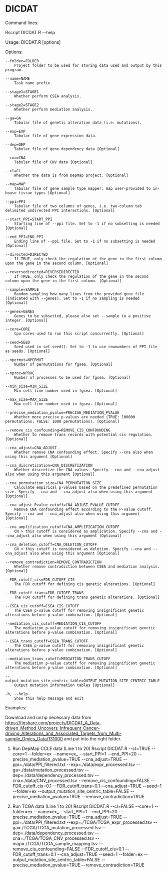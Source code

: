 # DICDAT

Command lines:

Rscript DICDAT.R --help

Usage: DICDAT.R [options]


Options:
	
	--folder=FOLDER
		Project folder to be used for storing data used and output by this program.

	--name=NAME
		Task name prefix.

	--stage1=STAGE1
		Whether perform CSEA analysis.

	--stage2=STAGE2
		Whether perform mediation analysis.

	--ga=GA
		Tabular file of genetic alteration data (i.e. mutations).

	--exp=EXP
		Tabular file of gene expression data.

	--dep=DEP
		Tabular file of gene dependency data [Optional]

	--cna=CNA
		Tabular file of CNV data [Optional]

	--cl=CL
		Whether the data is from DepMap project. [Optional]

	--map=MAP
		Tabular file of gene sample type mapper: map user-provided to in-house tissue types [Optional]

	--ppi=PPI
		Tabular file of two columns of genes, i.e. two-column tab delimited undirected PPI interactions. [Optional]

	--start_PPI=START_PPI
		Starting line of --ppi file. Set to -1 if no subsetting is needed [Optional]

	--end_PPI=END_PPI
		Ending line of --ppi file. Set to -1 if no subsetting is needed [Optional]

	--directed=DIRECTED
		If TRUE, only check the regulation of the gene in the first column upon the gene in the second column. [Optional]

	--reversedirected=REVERSEDIRECTED
		If TRUE, only check the regulation of the gene in the second column upon the gene in the first column. [Optional]

	--sample=SAMPLE
		Random sampling how many lines from the provided gene file (indicated with --genes). Set to -1 if no sampling is needed [Optional]

	--genes=GENES
		Genes to be subsetted, please also set --sample to a positive integer. [Optional]

	--core=CORE
		Cpu cores used to run this script concurrently. [Optional]

	--seed=SEED
		Seed used in set.seed(). Set to -1 to use rownumbers of PPI file as seeds. [Optional]

	--npermut=NPERMUT
		Number of permutations for fgsea. [Optional]

	--nproc=NPROC
		Number of processes to be used for fgsea. [Optional]

	--min_size=MIN_SIZE
		Min cell line number used in fgsea. [Optional]

	--max_size=MAX_SIZE
		Max cell line number used in fgsea. [Optional]

	--precise_mediation_pvalue=PRECISE_MEDIATION_PVALUE
		Whether more precise p-values are needed (TRUE: 100000 permutations; FALSE: 1000 permutations). [Optional]

	--remove_cis_confounding=REMOVE_CIS_CONFOUNDING
		Whether to remove trans records with potential cis regulation. [Optional]

	--cna_adjust=CNA_ADJUST
		Whether remove CNA confounding effect. Specify --cna also when using this argument [Optional]

	--cna_discretization=CNA_DISCRETIZATION
		Whether discretize the CNA values. Specify --cna and --cna_adjust also when using this argument [Optional]

	--cna_permutation_size=CNA_PERMUTATION_SIZE
		Calculate empirical p-values based on the predefined permutation size. Specify --cna and --cna_adjust also when using this argument [Optional]

	--cna_adjust_Pvalue_cutoff=CNA_ADJUST_PVALUE_CUTOFF
		Remove CNA confounding effect according to the P-value cutoff. Specify --cna and --cna_adjust also when using this argument [Optional]

	--cna_amplification_cutoff=CNA_AMPLIFICATION_CUTOFF
		CN > this cutoff is considered as amplication. Specify --cna and --cna_adjust also when using this argument [Optional]

	--cna_deletion_cutoff=CNA_DELETION_CUTOFF
		CN < this cutoff is considered as deletion. Specify --cna and --cna_adjust also when using this argument [Optional]

	--remove_contradiction=REMOVE_CONTRADICTION
		Whether remove contradiction between CSEA and mediation analysis. [Optional]

	--FDR_cutoff_cis=FDR_CUTOFF_CIS
		The FDR cutoff for defining cis genetic alterations. [Optional]

	--FDR_cutoff_trans=FDR_CUTOFF_TRANS
		The FDR cutoff for defining trans genetic alterations. [Optional]

	--CSEA_cis_cutoff=CSEA_CIS_CUTOFF
		The CSEA p-value cutoff for removing insignificant genetic alterations before p-value combination. [Optional]

	--mediation_cis_cutoff=MEDIATION_CIS_CUTOFF
		The mediation p-value cutoff for removing insignificant genetic alterations before p-value combination. [Optional]

	--CSEA_trans_cutoff=CSEA_TRANS_CUTOFF
		The CSEA p-value cutoff for removing insignificant genetic alterations before p-value combination. [Optional]

	--mediation_trans_cutoff=MEDIATION_TRANS_CUTOFF
		The mediation p-value cutoff for removing insignificant genetic alterations before p-value combination. [Optional]

	--output_mutation_site_centric_table=OUTPUT_MUTATION_SITE_CENTRIC_TABLE
		Output mutation information tables [Optional]

	-h, --help
		Show this help message and exit

Examples:

Download and unzip necessary data from https://figshare.com/projects/DICDAT_A_Data-driven_Method_Uncovers_Infrequent_Cancer-driving_Alterations_and_Associated_Targets_from_Multi-sample_Omics_Data/131000 and put into the right folder.


1. Run DepMap CCLE data (Line 1 to 20)
Rscript DICDAT.R --cl=TRUE --core=1 --folder=ex --name=ex_  --start_PPI=1 --end_PPI=20 --precise_mediation_pvalue=TRUE --cna_adjust=TRUE --ppi=./data/PPI_filtered.txt --exp=./data/expr_processed.tsv --ga=./data/mutation_processed.tsv --dep=./data/dependency_processed.tsv --cna=./data/CNV_processed.tsv --remove_cis_confounding=FALSE --FDR_cutoff_cis=0.1 --FDR_cutoff_trans=0.1 --cna_adjust=TRUE --seed=1 --folder=ex --output_mutation_site_centric_table=FALSE --precise_mediation_pvalue=TRUE --remove_contradiction=TRUE

2. Run TCGA data (Line 1 to 20)
Rscript DICDAT.R --cl=FALSE --core=1 --folder=ex --name=ex_  --start_PPI=1 --end_PPI=20 --precise_mediation_pvalue=TRUE --cna_adjust=TRUE --ppi=./data/PPI_filtered.txt --exp=./TCGA/TCGA_expr_processed.tsv --ga=./TCGA/TCGA_mutation_processed.tsv --dep=./data/dependency_processed.tsv --cna=./TCGA/TCGA_CNV_processed.tsv --map=./TCGA/TCGA_sample_mapping.tsv --remove_cis_confounding=FALSE --FDR_cutoff_cis=0.1 --FDR_cutoff_trans=0.1 --cna_adjust=TRUE --seed=1 --folder=ex --output_mutation_site_centric_table=FALSE --precise_mediation_pvalue=TRUE --remove_contradiction=TRUE
